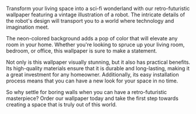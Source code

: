 <!--
Write me content for website with wallpaper "A retro-futuristic wallpaper featuring a vintage illustration of a robot, set against a neon-colored background."
-->

<!--font:Open Sans-->

Transform your living space into a sci-fi wonderland with our retro-futuristic wallpaper featuring a vintage illustration of a robot. The intricate details of the robot's design will transport you to a world where technology and imagination meet.

The neon-colored background adds a pop of color that will elevate any room in your home. Whether you're looking to spruce up your living room, bedroom, or office, this wallpaper is sure to make a statement.

Not only is this wallpaper visually stunning, but it also has practical benefits. Its high-quality materials ensure that it is durable and long-lasting, making it a great investment for any homeowner. Additionally, its easy installation process means that you can have a new look for your space in no time.

So why settle for boring walls when you can have a retro-futuristic masterpiece? Order our wallpaper today and take the first step towards creating a space that is truly out of this world.
